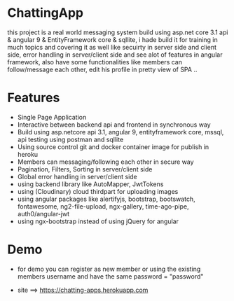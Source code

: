 # ChattingApp
this project is a real world messaging system build using asp.net core 3.1 api &amp; angular 9 &amp; EntityFramework core &amp; sqllite,
i hade build it for training in much topics and covering it as well like secuirty in server side and client side, error handling in server/client side
and see alot of features in angular framework, also have some functionalities like members can follow/message each other, 
edit his profile in pretty view of SPA ..


# Features
  - Single Page Application
  - Interactive between backend api and frontend in synchronous way
  - Build using asp.netcore api 3.1, angular 9, entityframework core, mssql, api testing using postman and sqllite
  - Using source control git and docker container image for publish in heroku
  - Members can messaging/following each other in secure way
  - Pagination, Filters, Sorting in server/client side
  - Global error handling in server/client side
  - using backend library like AutoMapper, JwtTokens
  - using (Cloudinary) cloud thirdpart for uploading images
  - using angular packages like alertifyjs, bootstrap, bootswatch, fontawesome, ng2-file-upload, ngx-gallery, time-ago-pipe, auth0/angular-jwt
  - using ngx-bootstrap instead of using jQuery for angular
 
 
 # Demo
  - for demo you can register as new member or using the existing members username and have the same password = "password"
  
  - site ==> https://chatting-apps.herokuapp.com
